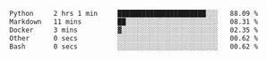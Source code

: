 <!--START_SECTION:waka-->

```txt
Python     2 hrs 1 min     ██████████████████████░░░   88.09 %
Markdown   11 mins         ██░░░░░░░░░░░░░░░░░░░░░░░   08.31 %
Docker     3 mins          ▓░░░░░░░░░░░░░░░░░░░░░░░░   02.35 %
Other      0 secs          ░░░░░░░░░░░░░░░░░░░░░░░░░   00.62 %
Bash       0 secs          ░░░░░░░░░░░░░░░░░░░░░░░░░   00.62 %
```

<!--END_SECTION:waka--> 
 
